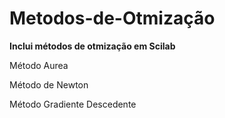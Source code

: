 # Metodos-de-Otmização

**Inclui métodos de otmização em Scilab**

Método Aurea

Método de Newton

Método Gradiente Descedente
